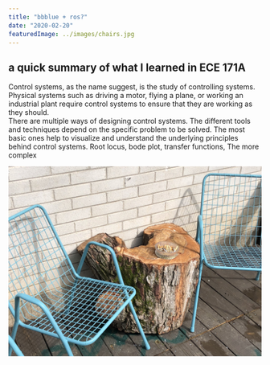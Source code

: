 ```yaml
---
title: "bbblue + ros?"
date: "2020-02-20"
featuredImage: ../images/chairs.jpg
---
```


## a quick summary of what I learned in ECE 171A

Control systems, as the name suggest, is the study of controlling systems. Physical systems such as driving a motor, flying a plane, or working an industrial plant require control systems to ensure that they are working as they should. <br>
There are multiple ways of designing control systems. The different tools and techniques depend on the specific problem to be solved. 
The most basic ones help to visualize and understand the underlying principles behind control systems.
Root locus, bode plot, transfer functions, 
The more complex 


![Alt text here](../images/chairs.jpg)